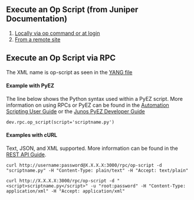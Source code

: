 ## Execute an Op Script (from Juniper Documentation)
1. [Locally via op command or at login](https://www.juniper.net/documentation/us/en/software/junos/automation-scripting/topics/task/junos-script-automation-executing-an-op-script.html)
2. [From a remote site](https://www.juniper.net/documentation/us/en/software/junos/automation-scripting/topics/task/automation-op-script-checksum.html)


## Execute an Op Script via RPC
   The XML name is op-script as seen in the [YANG file](https://github.com/Juniper/yang/blob/c2dfe1caf5599af8ba5d76d1dbf9833340390dbc/16.1/operational/op.yang#L195)
   #### Example with PyEZ
   The line below shows the Python syntax used within a PyEZ script. More information on using RPCs or PyEZ can be found in the [Automation Scripting User Guide](https://www.juniper.net/documentation/us/en/software/junos/automation-scripting/topics/concept/automation-using-rpcs-and-operational-mode-commands-in-event-scripts.html) or the [Junos PyEZ Developer Guide](https://www.juniper.net/documentation/us/en/software/junos-pyez/junos-pyez-developer/index.html)
   ```
   dev.rpc.op_script(script='scriptname.py')
   ```
   #### Examples with cURL
   Text, JSON, and XML supported. More information can be found in the [REST API Guide](https://www.juniper.net/documentation/us/en/software/junos/rest-api/topics/concept/rest-api-overview.html).
   ```
   curl http://username:password@X.X.X.X:3000/rpc/op-script -d "scriptname.py" -H "Content-Type: plain/text" -H "Accept: text/plain"
   ```
   ```
   curl http://X.X.X.X:3000/rpc/op-script -d "<script>scriptname.py</script>" -u "root:password" -H "Content-Type: application/xml" -H "Accept: application/xml"
   ```
